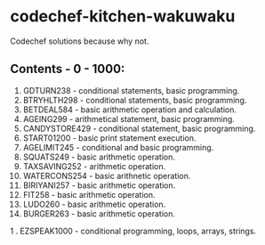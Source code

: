 # codechef-kitchen-wakuwaku
<a href='https://github.com/shivamkapasia0' target="_blank"><img alt='' src='https://img.shields.io/badge/Codechef-100000?style=for-the-badge&logo=&logoColor=white&labelColor=black&color=FF7300'/></a> <br>
Codechef solutions because why not.

## Contents - 0 - 1000:
1. GDTURN238 - conditional statements, basic programming.
2. BTRYHLTH298 - conditional statements, basic programming.
3. BETDEAL584 - basic arithmetic operation and calculation.
4. AGEING299 - arithmetical statement, basic programming.
5. CANDYSTORE429 - conditional statement, basic programming.
6. START01200 - basic print statement execution.
7. AGELIMIT245 - conditional and basic programming.
8. SQUATS249 - basic arithmetic operation.
9. TAXSAVING252 - arithmetic operation.
10. WATERCONS254 - basic arithnetic operation.
11. BIRIYANI257 - basic arithmetic operation.
12. FIT258 - basic arithmetic operation.
13. LUDO260 - basic arithmetic operation.
14. BURGER263 - basic arithmetic operation.


1 . EZSPEAK1000 - conditional programming, loops, arrays, strings.